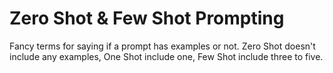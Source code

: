 # Zero Shot & Few Shot Prompting

Fancy terms for saying if a prompt has examples or not. Zero Shot doesn't include any examples, One Shot include one, Few Shot include three to five. 